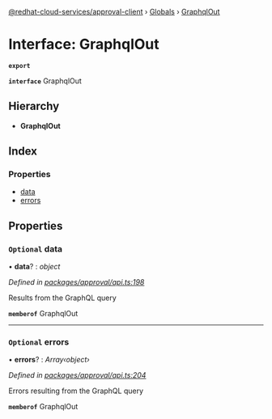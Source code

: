 [@redhat-cloud-services/approval-client](../README.md) › [Globals](../globals.md) › [GraphqlOut](graphqlout.md)

# Interface: GraphqlOut

**`export`** 

**`interface`** GraphqlOut

## Hierarchy

* **GraphqlOut**

## Index

### Properties

* [data](graphqlout.md#optional-data)
* [errors](graphqlout.md#optional-errors)

## Properties

### `Optional` data

• **data**? : *object*

*Defined in [packages/approval/api.ts:198](https://github.com/fhlavac/javascript-clients/blob/master/packages/approval/api.ts#L198)*

Results from the GraphQL query

**`memberof`** GraphqlOut

___

### `Optional` errors

• **errors**? : *Array‹object›*

*Defined in [packages/approval/api.ts:204](https://github.com/fhlavac/javascript-clients/blob/master/packages/approval/api.ts#L204)*

Errors resulting from the GraphQL query

**`memberof`** GraphqlOut
